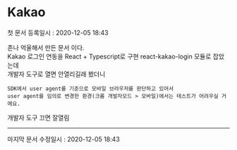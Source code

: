 Kakao
========   
첫 문서 등록일시 : 2020-12-05 18:43   

존나 억울해서 만든 문서 이다.   
Kakao 로그인 연동을 React + Typescript로 구현 react-kakao-login 모듈로 잡았는데   
개발자 도구로 열면 안열리길래 봤더니

```
SDK에서 user agent를 기준으로 모바일 브라우저를 판단하고 있어서
user agent를 임의로 변경한 환경(크롬 개발자모드 > 모바일)에서는 테스트가 어려우실 거에요.
```

개발자 도구 끄면 잘열림
***
   마지막 문서 수정일시 : 2020-12-05 18:43